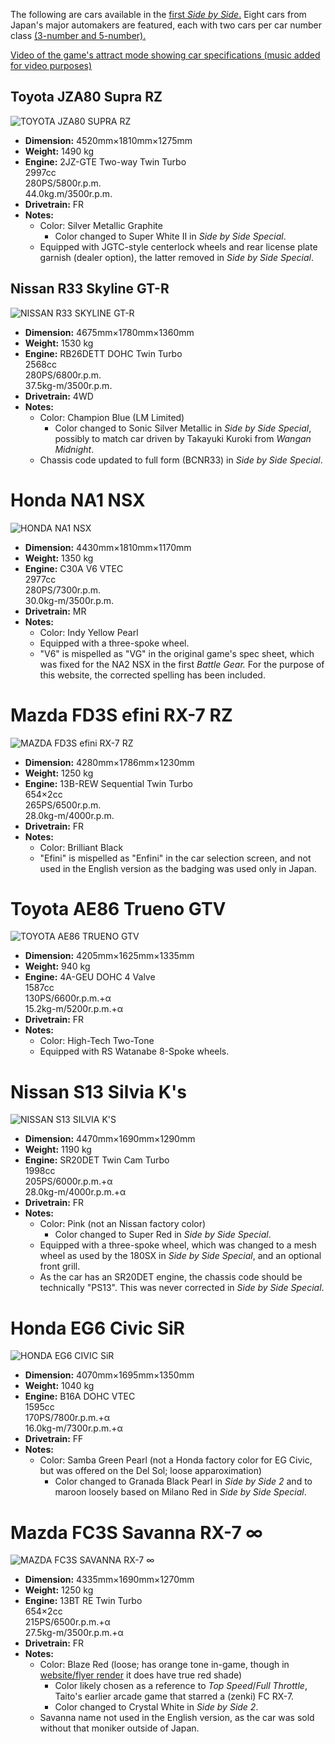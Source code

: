 The following are cars available in the [first *Side by Side*.](../sidebs/sbs1.md) Eight cars from Japan's major automakers are featured, each with two cars per car number class [(3-number and 5-number).](https://en.wikipedia.org/wiki/Vehicle_size_class#Japan)

[Video of the game's attract mode showing car specifications (music added for video purposes)](https://www.youtube.com/watch?v=cmusY-KHMt8)

## Toyota JZA80 Supra RZ
![TOYOTA JZA80 SUPRA RZ](/images/cars/sbs1/sidebs_jza80.png)
* **Dimension:** 4520mm×1810mm×1275mm
* **Weight:** 1490 kg
* **Engine:** 2JZ-GTE Two-way Twin Turbo
   <br>2997cc
   <br>280PS/5800r.p.m.
   <br>44.0kg.m/3500r.p.m.
* **Drivetrain:** FR
* **Notes:**
  * Color: Silver Metallic Graphite
    * Color changed to Super White II in *Side by Side Special*.
  * Equipped with JGTC-style centerlock wheels and rear license plate garnish (dealer option), the latter removed in *Side by Side Special*.
 
## Nissan R33 Skyline GT-R
![NISSAN R33 SKYLINE GT-R](/images/cars/sbs1/sidebs_bcnr33.png)
* **Dimension:** 4675mm×1780mm×1360mm
* **Weight:** 1530 kg
* **Engine:** RB26DETT DOHC Twin Turbo
    <br>2568cc
    <br>280PS/6800r.p.m.
    <br>37.5kg-m/3500r.p.m.
* **Drivetrain:** 4WD
* **Notes:**
  * Color: Champion Blue (LM Limited)
    * Color changed to Sonic Silver Metallic in *Side by Side Special*, possibly to match car driven by Takayuki Kuroki from *Wangan Midnight*.
  * Chassis code updated to full form (BCNR33) in *Side by Side Special*. 

# Honda NA1 NSX
![HONDA NA1 NSX](/images/cars/sbs1/sidebs_na1.png)
* **Dimension:** 4430mm×1810mm×1170mm
* **Weight:** 1350 kg
* **Engine:** C30A V6 VTEC
    <br>2977cc
    <br>280PS/7300r.p.m.
    <br>30.0kg-m/3500r.p.m.
* **Drivetrain:** MR
* **Notes:**
  * Color: Indy Yellow Pearl
  * Equipped with a three-spoke wheel.
  * "V6" is mispelled as "VG" in the original game's spec sheet, which was fixed for the NA2 NSX in the first *Battle Gear.* For the purpose of this website, the corrected spelling has been included.
 
# Mazda FD3S efini RX-7 RZ
![MAZDA FD3S efini RX-7 RZ](/images/cars/sbs1/sidebs_fd3s.png)
* **Dimension:** 4280mm×1786mm×1230mm
* **Weight:** 1250 kg
* **Engine:** 13B-REW Sequential Twin Turbo
    <br>654×2cc
    <br>265PS/6500r.p.m.
    <br>28.0kg-m/4000r.p.m.
* **Drivetrain:** FR
* **Notes:**
  * Color: Brilliant Black
  * "Efini" is mispelled as "Enfini" in the car selection screen, and not used in the English version as the badging was used only in Japan.

# Toyota AE86 Trueno GTV
![TOYOTA AE86 TRUENO GTV](/images/cars/sbs1/sidebs_ae86t.png)
* **Dimension:** 4205mm×1625mm×1335mm
* **Weight:** 940 kg
* **Engine:** 4A-GEU DOHC 4 Valve
    <br>1587cc
    <br>130PS/6600r.p.m.+α
    <br>15.2kg-m/5200r.p.m.+α
* **Drivetrain:** FR
* **Notes:**
  * Color: High-Tech Two-Tone
  * Equipped with RS Watanabe 8-Spoke wheels.

# Nissan S13 Silvia K's
![NISSAN S13 SILVIA K'S](/images/cars/sbs1/sidebs_s13.png)
* **Dimension:** 4470mm×1690mm×1290mm
* **Weight:** 1190 kg
* **Engine:** SR20DET Twin Cam Turbo
    <br>1998cc
    <br>205PS/6000r.p.m.+α
    <br>28.0kg-m/4000r.p.m.+α
* **Drivetrain:** FR
* **Notes:**
  * Color: Pink (not an Nissan factory color)
     * Color changed to Super Red in *Side by Side Special*.
  * Equipped with a three-spoke wheel, which was changed to a mesh wheel as used by the 180SX in *Side by Side Special*, and an optional front grill.
  * As the car has an SR20DET engine, the chassis code should be technically "PS13". This was never corrected in *Side by Side Special*.

# Honda EG6 Civic SiR
![HONDA EG6 CIVIC SiR](/images/cars/sbs1/sidebs_eg6.png)
* **Dimension:** 4070mm×1695mm×1350mm
* **Weight:** 1040 kg
* **Engine:** B16A DOHC VTEC
    <br>1595cc
    <br>170PS/7800r.p.m.+α
    <br>16.0kg-m/7300r.p.m.+α
* **Drivetrain:** FF
* **Notes:**
  * Color: Samba Green Pearl (not a Honda factory color for EG Civic, but was offered on the Del Sol; loose apparoximation)
     * Color changed to Granada Black Pearl in *Side by Side 2* and to maroon loosely based on Milano Red in *Side by Side Special*.

# Mazda FC3S Savanna RX-7 ∞
![MAZDA FC3S SAVANNA RX-7 ∞](/images/cars/sbs1/sidebs_fc3s.png)
* **Dimension:** 4335mm×1690mm×1270mm
* **Weight:** 1250 kg
* **Engine:** 13BT RE Twin Turbo
    <br>654×2cc
    <br>215PS/6500r.p.m.+α
    <br>27.5kg-m/3500r.p.m.+α
* **Drivetrain:** FR
* **Notes:**
  * Color: Blaze Red (loose; has orange tone in-game, though in [website/flyer render](https://web.archive.org/web/19970516140013im_/http://www.taito.co.jp/gm/FC_TES.gif) it does have true red shade)
     * Color likely chosen as a reference to *Top Speed*/*Full Throttle*, Taito's earlier arcade game that starred a (zenki) FC RX-7.  
     * Color changed to Crystal White in *Side by Side 2*.
  * Savanna name not used in the English version, as the car was sold without that moniker outside of Japan. 
